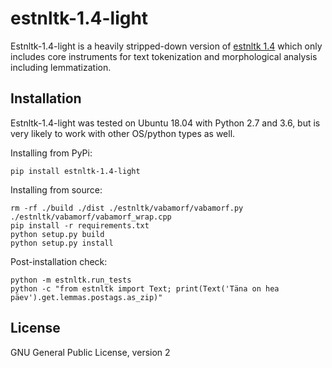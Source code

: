 estnltk-1.4-light
=================

Estnltk-1.4-light is a heavily stripped-down version of [estnltk 1.4](https://github.com/estnltk/estnltk/tree/eef59a766005fd082d486816d3f221b4c4f3d632) which only includes core instruments for text tokenization and morphological analysis including lemmatization.


## Installation

Estnltk-1.4-light was tested on Ubuntu 18.04 with Python 2.7 and 3.6, but is very likely to work with other OS/python types as well.


Installing from PyPi:

    pip install estnltk-1.4-light

Installing from source:

    rm -rf ./build ./dist ./estnltk/vabamorf/vabamorf.py ./estnltk/vabamorf/vabamorf_wrap.cpp
    pip install -r requirements.txt
    python setup.py build 
    python setup.py install

Post-installation check:

    python -m estnltk.run_tests
    python -c "from estnltk import Text; print(Text('Täna on hea päev').get.lemmas.postags.as_zip)"
    

## License

GNU General Public License, version 2
